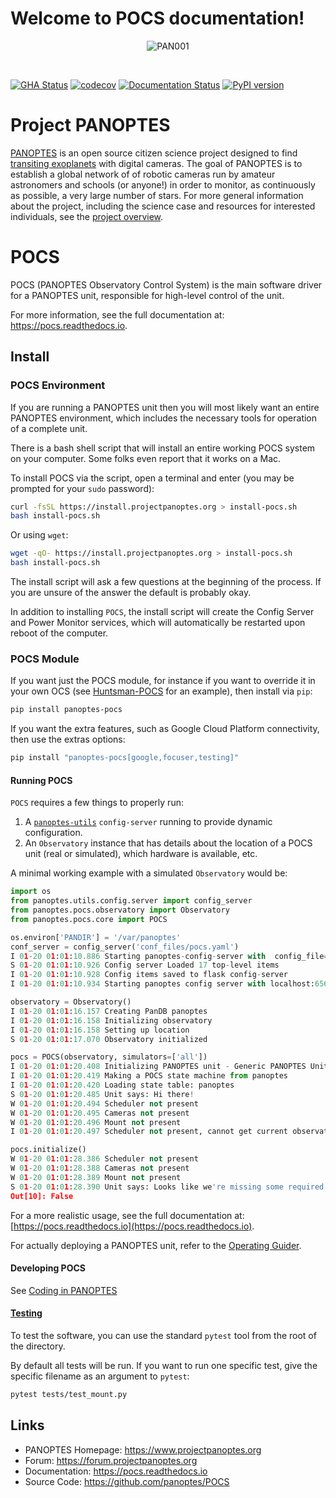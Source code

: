 Welcome to POCS documentation!
==============================

<p align="center">
<img src="https://1730110767-files.gitbook.io/~/files/v0/b/gitbook-x-prod.appspot.com/o/spaces%2FDWxHUx4DyP5m2IEPanYp%2Fuploads%2FgQCffci1IsQlxhwQxspc%2FPAN001.png?alt=media&token=3b6a7fc1-efc1-416d-863b-d23304a6c28b" alt="PAN001" />
</p>
<br>

[![GHA Status](https://img.shields.io/endpoint.svg?url=https%3A%2F%2Factions-badge.atrox.dev%2Fpanoptes%2FPOCS%2Fbadge%3Fref%3Ddevelop&style=flat)](https://actions-badge.atrox.dev/panoptes/POCS/goto?ref=develop) [![codecov](https://codecov.io/gh/panoptes/POCS/branch/develop/graph/badge.svg)](https://codecov.io/gh/panoptes/POCS) [![Documentation Status](https://readthedocs.org/projects/pocs/badge/?version=latest)](https://pocs.readthedocs.io/en/latest/?badge=latest) [![PyPI version](https://badge.fury.io/py/panoptes-pocs.svg)](https://badge.fury.io/py/panoptes-pocs)

# Project PANOPTES

[PANOPTES](https://www.projectpanoptes.org) is an open source citizen science project
designed to find [transiting exoplanets](https://spaceplace.nasa.gov/transits/en/) with
digital cameras. The goal of PANOPTES is to establish a global network of of robotic
cameras run by amateur astronomers and schools (or anyone!) in order to monitor,
as continuously as possible, a very large number of stars. For more general information
about the project, including the science case and resources for interested individuals, see the
[project overview](https://projectpanoptes.org/articles/).

# POCS


POCS (PANOPTES Observatory Control System) is the main software driver for a
PANOPTES unit, responsible for high-level control of the unit.

For more information, see the full documentation at: https://pocs.readthedocs.io.

## Install

### POCS Environment

If you are running a PANOPTES unit then you will most likely want an  entire PANOPTES environment, which includes the necessary tools for operation of a complete unit.

There is a bash shell script that will install an entire working POCS system on your computer.  Some
folks even report that it works on a Mac.

To install POCS via the script, open a terminal and enter (you may be prompted for your `sudo` password):

```bash
curl -fsSL https://install.projectpanoptes.org > install-pocs.sh
bash install-pocs.sh
```

Or using `wget`:

```bash
wget -qO- https://install.projectpanoptes.org > install-pocs.sh
bash install-pocs.sh
```

The install script will ask a few questions at the beginning of the process. If you are unsure of 
the answer the default is probably okay.

In addition to installing `POCS`, the install script will create the Config Server
and Power Monitor services, which will automatically  be restarted upon reboot of the computer.


### POCS Module

If you want just the POCS module, for instance if you want to override it in
your own OCS (see [Huntsman-POCS](https://github.com/AstroHuntsman/huntsman-pocs)
for an example), then install via `pip`:

```bash
pip install panoptes-pocs
```

If you want the extra features, such as Google Cloud Platform connectivity, then
use the extras options:

```bash
pip install "panoptes-pocs[google,focuser,testing]"
```

#### Running POCS

`POCS` requires a few things to properly run:

1. A [`panoptes-utils`](https://github.com/panoptes/panoptes-utils.git) `config-server` running to provide dynamic configuration.
2. An `Observatory` instance that has details about the location of a POCS unit (real or simulated), which hardware is available, etc.

A minimal working example with a simulated `Observatory` would be:

```python
import os
from panoptes.utils.config.server import config_server
from panoptes.pocs.observatory import Observatory
from panoptes.pocs.core import POCS

os.environ['PANDIR'] = '/var/panoptes'
conf_server = config_server('conf_files/pocs.yaml')
I 01-20 01:01:10.886 Starting panoptes-config-server with  config_file='conf_files/pocs.yaml'
S 01-20 01:01:10.926 Config server Loaded 17 top-level items
I 01-20 01:01:10.928 Config items saved to flask config-server
I 01-20 01:01:10.934 Starting panoptes config server with localhost:6563

observatory = Observatory()
I 01-20 01:01:16.157 Creating PanDB panoptes
I 01-20 01:01:16.158 Initializing observatory
I 01-20 01:01:16.158 Setting up location
S 01-20 01:01:17.070 Observatory initialized

pocs = POCS(observatory, simulators=['all'])
I 01-20 01:01:20.408 Initializing PANOPTES unit - Generic PANOPTES Unit - Mauna Loa Observatory
I 01-20 01:01:20.419 Making a POCS state machine from panoptes
I 01-20 01:01:20.420 Loading state table: panoptes
S 01-20 01:01:20.485 Unit says: Hi there!
W 01-20 01:01:20.494 Scheduler not present
W 01-20 01:01:20.495 Cameras not present
W 01-20 01:01:20.496 Mount not present
I 01-20 01:01:20.497 Scheduler not present, cannot get current observation.

pocs.initialize()
W 01-20 01:01:28.386 Scheduler not present
W 01-20 01:01:28.388 Cameras not present
W 01-20 01:01:28.389 Mount not present
S 01-20 01:01:28.390 Unit says: Looks like we're missing some required hardware.
Out[10]: False
```

For a more realistic usage, see the full documentation at: [https://pocs.readthedocs.io](https://pocs.readthedocs.io).

For actually deploying a PANOPTES unit, refer to the [Operating Guider](https://projectpanoptes.gitbook.io/pocs-user-guide/operation/operating-guides).

#### Developing POCS

See [Coding in PANOPTES](https://github.com/panoptes/POCS/wiki/Coding-in-PANOPTES)

#### [Testing]

To test the software, you can use the standard `pytest` tool from the root of the directory.
 
By default all tests will be run. If you want to run one specific test, give the specific filename as an argument to `pytest`:

```bash
pytest tests/test_mount.py
```

Links
-----

- PANOPTES Homepage: https://www.projectpanoptes.org
- Forum: https://forum.projectpanoptes.org
- Documentation: https://pocs.readthedocs.io
- Source Code: https://github.com/panoptes/POCS

[Testing]: #testing

